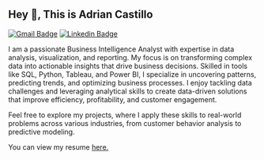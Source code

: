 ## Hey 👋, This is Adrian Castillo
[![Gmail Badge](https://img.shields.io/badge/-adriancastill290@gmail.com-c14438?style=flat&logo=Gmail&logoColor=white&link=mailto:adriancastill290@gmail.com)](mailto:adriancastill290@gmail.com) 
[![Linkedin Badge](https://img.shields.io/badge/-adriancastillo--0072b1?style=flat&logo=Linkedin&logoColor=white&link=https://www.linkedin.com/in/adriancastillo-/)](https://www.linkedin.com/in/adriancastillo-/)  <p align='left'>I am a passionate Business Intelligence Analyst with expertise in data analysis, visualization, and reporting. My focus is on transforming complex data into actionable insights that drive business decisions. Skilled in tools like SQL, Python, Tableau, and Power BI, I specialize in uncovering patterns, predicting trends, and optimizing business processes. I enjoy tackling data challenges and leveraging analytical skills to create data-driven solutions that improve efficiency, profitability, and customer engagement.

Feel free to explore my projects, where I apply these skills to real-world problems across various industries, from customer behavior analysis to predictive modeling.</p><p align='left'> You can view my resume <a href='https://docs.google.com/document/d/1BMaZkeYRkBnYrMAZw1DD3Srx7aX_qjUbc2ZbO8bRxSM/edit?tab=t.0 ' target=_blank><u>here</u>.</a></p>
